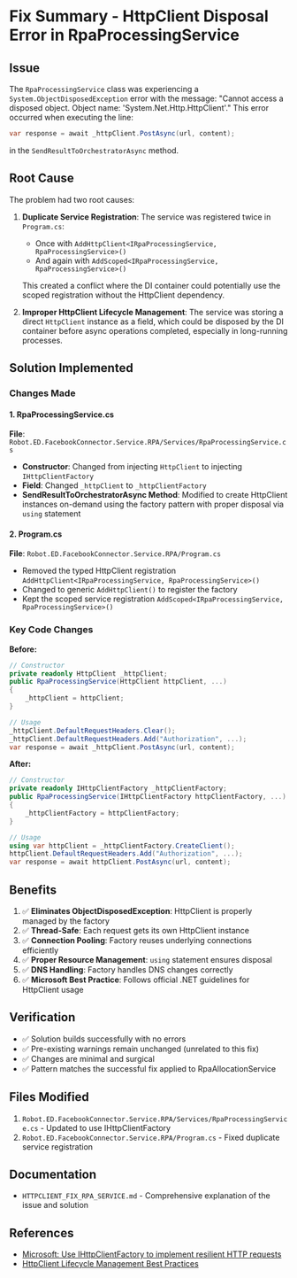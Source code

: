# Fix Summary - HttpClient Disposal Error in RpaProcessingService

## Issue
The `RpaProcessingService` class was experiencing a `System.ObjectDisposedException` error with the message: "Cannot access a disposed object. Object name: 'System.Net.Http.HttpClient'." This error occurred when executing the line:
```csharp
var response = await _httpClient.PostAsync(url, content);
```
in the `SendResultToOrchestratorAsync` method.

## Root Cause
The problem had two root causes:

1. **Duplicate Service Registration**: The service was registered twice in `Program.cs`:
   - Once with `AddHttpClient<IRpaProcessingService, RpaProcessingService>()` 
   - And again with `AddScoped<IRpaProcessingService, RpaProcessingService>()`
   
   This created a conflict where the DI container could potentially use the scoped registration without the HttpClient dependency.

2. **Improper HttpClient Lifecycle Management**: The service was storing a direct `HttpClient` instance as a field, which could be disposed by the DI container before async operations completed, especially in long-running processes.

## Solution Implemented

### Changes Made

#### 1. RpaProcessingService.cs
**File**: `Robot.ED.FacebookConnector.Service.RPA/Services/RpaProcessingService.cs`

- **Constructor**: Changed from injecting `HttpClient` to injecting `IHttpClientFactory`
- **Field**: Changed `_httpClient` to `_httpClientFactory`
- **SendResultToOrchestratorAsync Method**: Modified to create HttpClient instances on-demand using the factory pattern with proper disposal via `using` statement

#### 2. Program.cs
**File**: `Robot.ED.FacebookConnector.Service.RPA/Program.cs`

- Removed the typed HttpClient registration `AddHttpClient<IRpaProcessingService, RpaProcessingService>()`
- Changed to generic `AddHttpClient()` to register the factory
- Kept the scoped service registration `AddScoped<IRpaProcessingService, RpaProcessingService>()`

### Key Code Changes

**Before:**
```csharp
// Constructor
private readonly HttpClient _httpClient;
public RpaProcessingService(HttpClient httpClient, ...)
{
    _httpClient = httpClient;
}

// Usage
_httpClient.DefaultRequestHeaders.Clear();
_httpClient.DefaultRequestHeaders.Add("Authorization", ...);
var response = await _httpClient.PostAsync(url, content);
```

**After:**
```csharp
// Constructor
private readonly IHttpClientFactory _httpClientFactory;
public RpaProcessingService(IHttpClientFactory httpClientFactory, ...)
{
    _httpClientFactory = httpClientFactory;
}

// Usage
using var httpClient = _httpClientFactory.CreateClient();
httpClient.DefaultRequestHeaders.Add("Authorization", ...);
var response = await httpClient.PostAsync(url, content);
```

## Benefits

1. ✅ **Eliminates ObjectDisposedException**: HttpClient is properly managed by the factory
2. ✅ **Thread-Safe**: Each request gets its own HttpClient instance
3. ✅ **Connection Pooling**: Factory reuses underlying connections efficiently
4. ✅ **Proper Resource Management**: `using` statement ensures disposal
5. ✅ **DNS Handling**: Factory handles DNS changes correctly
6. ✅ **Microsoft Best Practice**: Follows official .NET guidelines for HttpClient usage

## Verification

- ✅ Solution builds successfully with no errors
- ✅ Pre-existing warnings remain unchanged (unrelated to this fix)
- ✅ Changes are minimal and surgical
- ✅ Pattern matches the successful fix applied to RpaAllocationService

## Files Modified

1. `Robot.ED.FacebookConnector.Service.RPA/Services/RpaProcessingService.cs` - Updated to use IHttpClientFactory
2. `Robot.ED.FacebookConnector.Service.RPA/Program.cs` - Fixed duplicate service registration

## Documentation

- `HTTPCLIENT_FIX_RPA_SERVICE.md` - Comprehensive explanation of the issue and solution

## References

- [Microsoft: Use IHttpClientFactory to implement resilient HTTP requests](https://docs.microsoft.com/en-us/dotnet/architecture/microservices/implement-resilient-applications/use-httpclientfactory-to-implement-resilient-http-requests)
- [HttpClient Lifecycle Management Best Practices](https://docs.microsoft.com/en-us/dotnet/fundamentals/networking/http/httpclient-guidelines)
